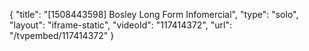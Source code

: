 {
    "title": "[1508443598] Bosley Long Form Infomercial",
    "type": "solo",
    "layout": "iframe-static",
    "videoId": "117414372",
    "url": "\/tvpembed\/117414372"
}